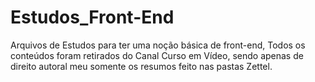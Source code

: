 # Estudos_Front-End
Arquivos de Estudos para ter uma noção básica de front-end, Todos os conteúdos foram retirados do Canal Curso em Vídeo, sendo apenas de direito autoral meu somente os resumos feito nas pastas Zettel.
